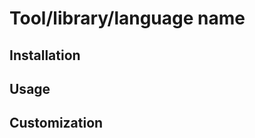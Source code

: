 # Tool/library/language name
<!--
  Here you should briefly introduce the software and tell the us what it's
  used for
-->

## Installation
<!--
  How to install it. If it's available on homebrew, just include the following

  ```bash
  $ brew install <tool>
  ```
-->

## Usage
<!--
  In this section you can add commands/features that are commonly used. It
  should _at least_ include the default usage. A bonus is if you add
  descriptions for extra features. If it's a command-line tool you are writing
  about you could for example write about some useful flags. See iTerm/tree
  as an example.
-->

## Customization
<!-- If the tool has any useful customization it can be added here -->

<!-- Add more sections if you think they are useful -->

